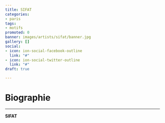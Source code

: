 ```yaml
---
title: SIFAT
categories:
- paris
tags:
- motifs
promoted: 0
banner: images/artists/sifat/banner.jpg
gallery: []
social:
- icon: ion-social-facebook-outline
  link: "#"
- icon: ion-social-twitter-outline
  link: "#"
draft: true

---
```

# Biographie
---

**SIFAT**